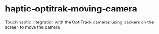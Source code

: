 # haptic-optitrak-moving-camera
Touch haptic integration with the OptiTrack cameras using trackers on the screen to move the camera

